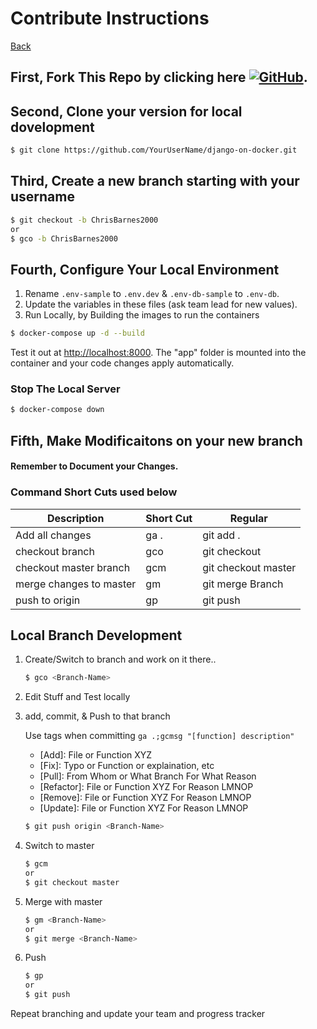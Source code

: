 # Contribute Instructions

[Back](./)

## First, Fork This Repo by clicking here [![GitHub](https://img.shields.io/github/forks/Christopher-MakeSchool/django-on-docker.svg?style=flat-square)](https://github.com/Christopher-MakeSchool/django-on-docker/fork).

## Second, Clone your version for local dovelopment

```zsh
$ git clone https://github.com/YourUserName/django-on-docker.git
```

## Third, Create a new branch starting with your username

```zsh
$ git checkout -b ChrisBarnes2000
or
$ gco -b ChrisBarnes2000
```

## Fourth, Configure Your Local Environment

1. Rename `.env-sample` to `.env.dev` & `.env-db-sample` to `.env-db`.
2. Update the variables in these files (ask team lead for new values).
3. Run Locally, by Building the images to run the containers

```zsh
$ docker-compose up -d --build
```

Test it out at [http://localhost:8000](http://localhost:8000). The "app" folder is mounted into the container and your code changes apply automatically.

### Stop The Local Server

```zsh
$ docker-compose down
```

## Fifth, Make Modificaitons on your new branch

#### Remember to Document your Changes.

### Command Short Cuts used below

| Description             | Short Cut | Regular             |
| ----------------------- | --------- | ------------------- |
| Add all changes         | ga .      | git add .           |
| checkout branch         | gco       | git checkout        |
| checkout master branch  | gcm       | git checkout master |
| merge changes to master | gm        | git merge Branch    |
| push to origin          | gp        | git push            |

## Local Branch Development

1. Create/Switch to branch and work on it there..

    ```zsh
    $ gco <Branch-Name>
    ```

2. Edit Stuff and Test locally

3. add, commit, & Push to that branch

    Use tags when committing ```ga .;gcmsg "[function] description"```

    - [Add]: File or Function XYZ
    - [Fix]: Typo or Function or explaination, etc
    - [Pull]: From Whom or What Branch For What Reason
    - [Refactor]: File or Function XYZ For Reason LMNOP
    - [Remove]: File or Function XYZ For Reason LMNOP
    - [Update]: File or Function XYZ For Reason LMNOP

    ```zsh
    $ git push origin <Branch-Name>
    ```

4. Switch to master

    ```zsh
    $ gcm
    or 
    $ git checkout master
    ```

5. Merge with master

    ```sh
    $ gm <Branch-Name>
    or
    $ git merge <Branch-Name>
    ```

6. Push

    ```sh
    $ gp
    or
    $ git push
    ```

Repeat branching and update your team and progress tracker
